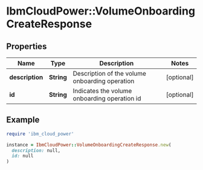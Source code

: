 # IbmCloudPower::VolumeOnboardingCreateResponse

## Properties

| Name | Type | Description | Notes |
| ---- | ---- | ----------- | ----- |
| **description** | **String** | Description of the volume onboarding operation | [optional] |
| **id** | **String** | Indicates the volume onboarding operation id | [optional] |

## Example

```ruby
require 'ibm_cloud_power'

instance = IbmCloudPower::VolumeOnboardingCreateResponse.new(
  description: null,
  id: null
)
```

